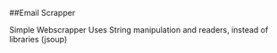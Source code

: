 ##Email Scrapper

Simple Webscrapper
Uses String manipulation and readers, instead of libraries (jsoup)
